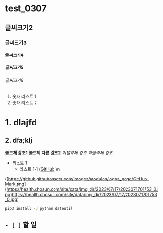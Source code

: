 # test_0307
## 글씨크기2
### 글씨크기3
#### 글씨크기4
##### 글씨크기5
###### 글씨크기6
1. 숫자 리스트 1
2. 숫자 리스트 2
# 1. dlajfd
## 2. dfa;klj
**볼드체 강조1**
__볼드체 다른 강조2__
*이탤릭체 강조*
_이탤릭체 강조_
- 리스트 1
   - 리스트 1-1
([GitHub](https://github.com/) \n

([https://github.githubassets.com/images/modules/logos_page/GitHub-Mark.png](https://health.chosun.com/site/data/img_dir/2023/07/17/2023071701753_0.jpg)https://health.chosun.com/site/data/img_dir/2023/07/17/2023071701753_0.jpg)

```bash
pip3 install -U python-dateutil
```

`- [ ]` 할 일
- 

